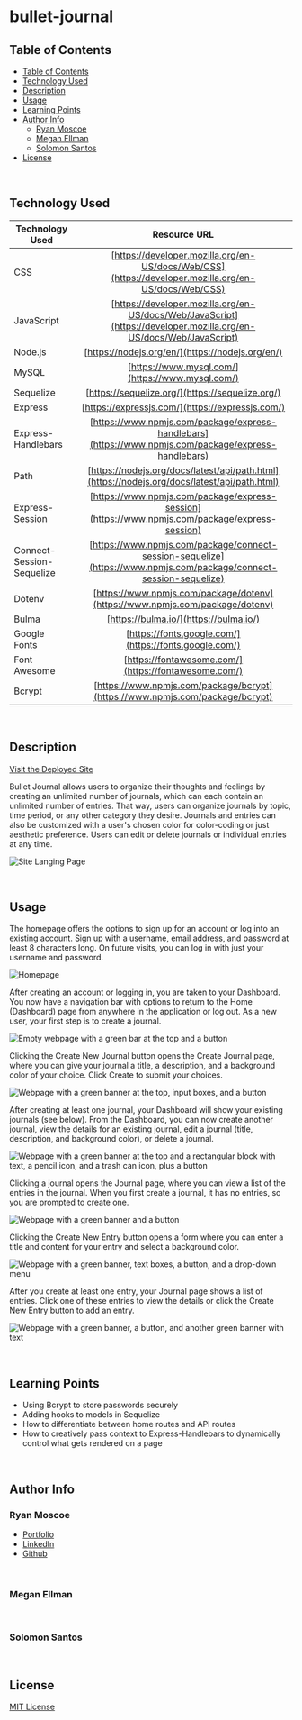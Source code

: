 # bullet-journal
## Table of Contents
- [Table of Contents](#table-of-contents)
- [Technology Used](#technology-used)
- [Description](#description)
- [Usage](#usage)
- [Learning Points](#learning-points)
- [Author Info](#author-info)
  - [Ryan Moscoe](#ryan-moscoe)
  - [Megan Ellman](#megan-ellman)
  - [Solomon Santos](#solomon-santos)
- [License](#license)

<br />

## Technology Used

| Technology Used         | Resource URL           | 
| ------------- |:-------------:| 
| CSS     | [https://developer.mozilla.org/en-US/docs/Web/CSS](https://developer.mozilla.org/en-US/docs/Web/CSS)      |   
| JavaScript | [https://developer.mozilla.org/en-US/docs/Web/JavaScript](https://developer.mozilla.org/en-US/docs/Web/JavaScript)     |    
| Node.js | [https://nodejs.org/en/](https://nodejs.org/en/) |
| MySQL | [https://www.mysql.com/](https://www.mysql.com/)
| Sequelize | [https://sequelize.org/](https://sequelize.org/)
| Express | [https://expressjs.com/](https://expressjs.com/)
| Express-Handlebars | [https://www.npmjs.com/package/express-handlebars](https://www.npmjs.com/package/express-handlebars)
| Path | [https://nodejs.org/docs/latest/api/path.html](https://nodejs.org/docs/latest/api/path.html)
| Express-Session | [https://www.npmjs.com/package/express-session](https://www.npmjs.com/package/express-session)
| Connect-Session-Sequelize | [https://www.npmjs.com/package/connect-session-sequelize](https://www.npmjs.com/package/connect-session-sequelize)
| Dotenv | [https://www.npmjs.com/package/dotenv](https://www.npmjs.com/package/dotenv)
| Bulma | [https://bulma.io/](https://bulma.io/)
| Google Fonts | [https://fonts.google.com/](https://fonts.google.com/)
| Font Awesome | [https://fontawesome.com/](https://fontawesome.com/)
| Bcrypt | [https://www.npmjs.com/package/bcrypt](https://www.npmjs.com/package/bcrypt)

<br />

## Description 

[Visit the Deployed Site]()

Bullet Journal allows users to organize their thoughts and feelings by creating an unlimited number of journals, which can each contain an unlimited number of entries. That way, users can organize journals by topic, time period, or any other category they desire. Journals and entries can also be customized with a user's chosen color for color-coding or just aesthetic preference. Users can edit or delete journals or individual entries at any time.

![Site Langing Page](gif)

<br/>

## Usage 

The homepage offers the options to sign up for an account or log into an existing account. Sign up with a username, email address, and password at least 8 characters long. On future visits, you can log in with just your username and password.

![Homepage](assets/images/homepage.jpg)

After creating an account or logging in, you are taken to your Dashboard. You now have a navigation bar with options to return to the Home (Dashboard) page from anywhere in the application or log out. As a new user, your first step is to create a journal.

![Empty webpage with a green bar at the top and a button](assets/images/dashboard-new-user.jpg)

Clicking the Create New Journal button opens the Create Journal page, where you can give your journal a title, a description, and a background color of your choice. Click Create to submit your choices.

![Webpage with a green banner at the top, input boxes, and a button](assets/images/create-journal.jpg)

After creating at least one journal, your Dashboard will show your existing journals (see below). From the Dashboard, you can now create another journal, view the details for an existing journal, edit a journal (title, description, and background color), or delete a journal.

![Webpage with a green banner at the top and a rectangular block with text, a pencil icon, and a trash can icon, plus a button](assets/images/dashboard.jpg)

Clicking a journal opens the Journal page, where you can view a list of the entries in the journal. When you first create a journal, it has no entries, so you are prompted to create one.

![Webpage with a green banner and a button](/assets/images/journal-new.jpg)

Clicking the Create New Entry button opens a form where you can enter a title and content for your entry and select a background color.

![Webpage with a green banner, text boxes, a button, and a drop-down menu](assets/images/create-entry.png)

After you create at least one entry, your Journal page shows a list of entries. Click one of these entries to view the details or click the Create New Entry button to add an entry.

![Webpage with a green banner, a button, and another green banner with text](assets/images/journal.jpg)

<br />

## Learning Points 

* Using Bcrypt to store passwords securely
* Adding hooks to models in Sequelize
* How to differentiate between home routes and API routes
* How to creatively pass context to Express-Handlebars to dynamically control what gets rendered on a page

<br />

## Author Info

### Ryan Moscoe 

* [Portfolio](https://rmoscoe.github.io/portfolio/)
* [LinkedIn](https://www.linkedin.com/in/ryan-moscoe-8652973/)
* [Github](https://github.com/rmoscoe)

<br />

### Megan Ellman


<br />

### Solomon Santos


<br />

## License

[MIT License](https://choosealicense.com/licenses/mit/)